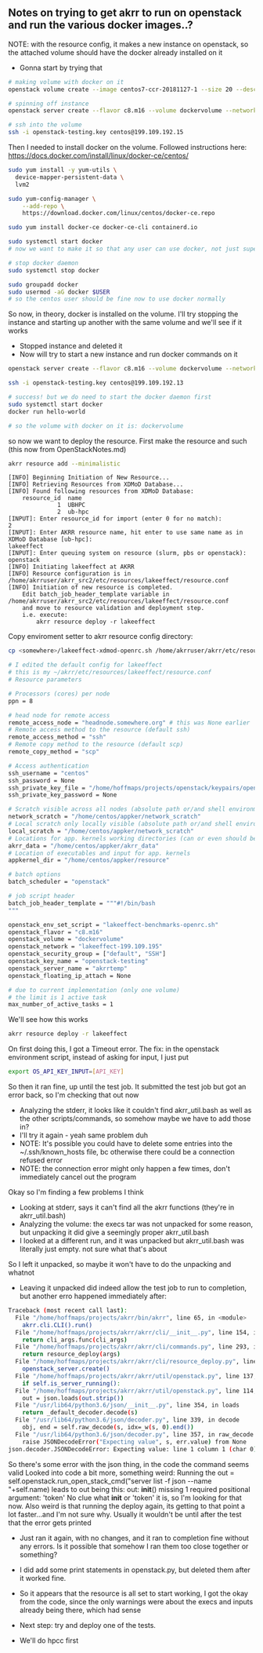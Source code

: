 ## Notes on trying to get akrr to run on openstack and run the various docker images..?

NOTE: with the resource config, it makes a new instance on openstack, so the attached volume should have the docker already installed on it
- Gonna start by trying that

```bash
# making volume with docker on it
openstack volume create --image centos7-ccr-20181127-1 --size 20 --description "volume to put docker on" dockervolume

# spinning off instance
openstack server create --flavor c8.m16 --volume dockervolume --network lakeeffect-199.109.195 --security-group default --security-group SSH --key-name openstack-testing akrrtemp

# ssh into the volume
ssh -i openstack-testing.key centos@199.109.192.15

```
Then I needed to install docker on the volume.
Followed instructions here: https://docs.docker.com/install/linux/docker-ce/centos/

```bash
sudo yum install -y yum-utils \
  device-mapper-persistent-data \
  lvm2

sudo yum-config-manager \
    --add-repo \
    https://download.docker.com/linux/centos/docker-ce.repo

sudo yum install docker-ce docker-ce-cli containerd.io

sudo systemctl start docker
# now we want to make it so that any user can use docker, not just super users

# stop docker daemon
sudo systemctl stop docker

sudo groupadd docker
sudo usermod -aG docker $USER
# so the centos user should be fine now to use docker normally
```
So now, in theory, docker is installed on the volume.
I'll try stopping the instance and starting up another with the same volume and we'll see if it works
- Stopped instance and deleted it
- Now will try to start a new instance and run docker commands on it

```bash
openstack server create --flavor c8.m16 --volume dockervolume --network lakeeffect-199.109.195 --security-group default --security-group SSH --key-name openstack-testing akrrtemp

ssh -i openstack-testing.key centos@199.109.192.13

# success! but we do need to start the docker daemon first
sudo systemctl start docker
docker run hello-world

# so the volume with docker on it is: dockervolume

```
so now we want to deploy the resource.
First make the resource and such (this now from OpenStackNotes.md)

```bash
akrr resource add --minimalistic
```

```text
[INFO] Beginning Initiation of New Resource...
[INFO] Retrieving Resources from XDMoD Database...
[INFO] Found following resources from XDMoD Database:
    resource_id  name
              1  UBHPC                                   
              2  ub-hpc                                  
[INPUT]: Enter resource_id for import (enter 0 for no match):
2
[INPUT]: Enter AKRR resource name, hit enter to use same name as in XDMoD Database [ub-hpc]:
lakeeffect
[INPUT]: Enter queuing system on resource (slurm, pbs or openstack): 
openstack
[INFO] Initiating lakeeffect at AKRR
[INFO] Resource configuration is in /home/akrruser/akrr_src2/etc/resources/lakeeffect/resource.conf
[INFO] Initiation of new resource is completed.
    Edit batch_job_header_template variable in /home/akrruser/akrr_src2/etc/resources/lakeeffect/resource.conf
    and move to resource validation and deployment step.
    i.e. execute:
        akrr resource deploy -r lakeeffect
```

Copy enviroment setter to akrr resource config directory:

```bash eval=F
cp <somewhere>/lakeeffect-xdmod-openrc.sh /home/akrruser/akrr/etc/resources/lakefffect
```

```bash
# I edited the default config for lakeeffect
# this is my ~/akrr/etc/resources/lakeeffect/resource.conf
# Resource parameters

# Processors (cores) per node
ppn = 8

# head node for remote access
remote_access_node = "headnode.somewhere.org" # this was None earlier
# Remote access method to the resource (default ssh)
remote_access_method = "ssh"
# Remote copy method to the resource (default scp)
remote_copy_method = "scp"

# Access authentication
ssh_username = "centos"
ssh_password = None
ssh_private_key_file = "/home/hoffmaps/projects/openstack/keypairs/openstack-testing.key"
ssh_private_key_password = None

# Scratch visible across all nodes (absolute path or/and shell environment variable)
network_scratch = "/home/centos/appker/network_scratch"
# Local scratch only locally visible (absolute path or/and shell environment variable)
local_scratch = "/home/centos/appker/network_scratch"
# Locations for app. kernels working directories (can or even should be on scratch space)
akrr_data = "/home/centos/appker/akrr_data"
# Location of executables and input for app. kernels
appkernel_dir = "/home/centos/appker/resource"

# batch options
batch_scheduler = "openstack"

# job script header
batch_job_header_template = """#!/bin/bash
"""

openstack_env_set_script = "lakeeffect-benchmarks-openrc.sh"
openstack_flavor = "c8.m16"
openstack_volume = "dockervolume"
openstack_network = "lakeeffect-199.109.195"
openstack_security_group = ["default", "SSH"]
openstack_key_name = "openstack-testing"
openstack_server_name = "akrrtemp"
openstack_floating_ip_attach = None

# due to current implementation (only one volume)
# the limit is 1 active task
max_number_of_active_tasks = 1

```

We'll see how this works

```bash
akrr resource deploy -r lakeeffect
```
On first doing this, I got a Timeout error.
The fix:
in the openstack environment script, instead of asking for input, I just put

```bash
export OS_API_KEY_INPUT=[API_KEY]
```
So then it ran fine, up until the test job. It submitted the test job but got an error back, so I'm checking that out now
- Analyzing the stderr, it looks like it couldn't find akrr_util.bash as well as the other scripts/commands, so somehow maybe we have to add those in?
- I'll try it again - yeah same problem duh
- NOTE: It's possible you could have to delete some entries into the ~/.ssh/known_hosts file, bc otherwise there could be a connection refused error
- NOTE: the connection error might only happen a few times, don't immediately cancel out the program

Okay so I'm finding a few problems I think
- Looking at stderr, says it can't find all the akrr functions (they're in akrr_util.bash)
- Analyzing the volume: the execs tar was not unpacked for some reason, but unpacking it did give a seemingly proper akrr_util.bash
- I looked at a different run, and it was unpacked but akrr_util.bash was literally just empty. not sure what that's about

So I left it unpacked, so maybe it won't have to do the unpacking and whatnot
- Leaving it unpacked did indeed allow the test job to run to completion, but another erro happened immediately after:
```bash
Traceback (most recent call last):
  File "/home/hoffmaps/projects/akrr/bin/akrr", line 65, in <module>
    akrr.cli.CLI().run()
  File "/home/hoffmaps/projects/akrr/akrr/cli/__init__.py", line 154, in run
    return cli_args.func(cli_args)
  File "/home/hoffmaps/projects/akrr/akrr/cli/commands.py", line 293, in resource_deploy_handler
    return resource_deploy(args)
  File "/home/hoffmaps/projects/akrr/akrr/cli/resource_deploy.py", line 779, in resource_deploy
    openstack_server.create()
  File "/home/hoffmaps/projects/akrr/akrr/util/openstack.py", line 137, in create
    if self.is_server_running():
  File "/home/hoffmaps/projects/akrr/akrr/util/openstack.py", line 114, in is_server_running
    out = json.loads(out.strip())
  File "/usr/lib64/python3.6/json/__init__.py", line 354, in loads
    return _default_decoder.decode(s)
  File "/usr/lib64/python3.6/json/decoder.py", line 339, in decode
    obj, end = self.raw_decode(s, idx=_w(s, 0).end())
  File "/usr/lib64/python3.6/json/decoder.py", line 357, in raw_decode
    raise JSONDecodeError("Expecting value", s, err.value) from None
json.decoder.JSONDecodeError: Expecting value: line 1 column 1 (char 0)

```
So there's some error with the json thing, in the code the command seems valid
Looked into code a bit more, something weird:
Running the 
out = self.openstack.run_open_stack_cmd("server list -f json --name "+self.name)
leads to out being this:
	out:  __init__() missing 1 required positional argument: 'token'
No clue what __init__ or 'token' it is, so I'm looking for that now.
Also weird is that running the deploy again, its getting to that point a lot faster...and I'm not sure why. Usually it wouldn't be until after the test that the error gets printed

- Just ran it again, with no changes, and it ran to completion fine without any errors. Is it possible that somehow I ran them too close together or something? 
- I did add some print statements in openstack.py, but deleted them after it worked fine.
- So it appears that the resource is all set to start working, I got the okay from the code, since the only warnings were about the execs and inputs already being there, which had sense

- Next step: try and deploy one of the tests.
- We'll do hpcc first

